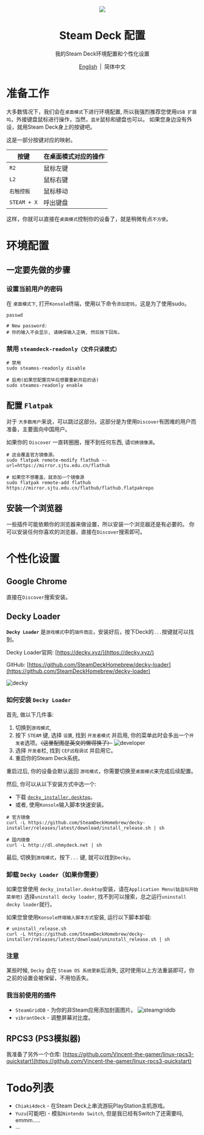 <p align="center">
    <img src="./.github/steamdeck.png"/>
</p>

<h1 align="center">
Steam Deck 配置
</h1>

<p align="center">
我的Steam Deck环境配置和个性化设置
</p>

<p align="center">
    <a href="./README.md">English</a>
    <span style="margin-inline: 3px;">|</span>
    <span>简体中文</span>
</p>

# 准备工作
大多数情况下，我们会在`桌面模式`下进行环境配置, 所以我强烈推荐您使用`USB 扩展坞`，外接键盘鼠标进行操作，当然，`蓝牙`鼠标和键盘也可以。
如果您身边没有外设，就用Steam Deck身上的按键吧。

这是一部分按键对应的映射。

| 按键               |  在桌面模式对应的操作  |
| -                 | -                   |
|   `R2`            |  鼠标左键            |
|   `L2`            |  鼠标右键            |
|  `右触控板`        | 鼠标移动             |
| `STEAM + X`       | 呼出键盘             |

这样，你就可以直接在`桌面模式`控制你的设备了，就是稍微有点`不方便`。 

# 环境配置

## 一定要先做的步骤

### 设置当前用户的密码
在 `桌面模式下`, 打开`Konsole`终端，使用以下命令`添加密码`，这是为了使用sudo。

```shell
passwd

# New password: 
# 你的输入不会显示, 请确保输入正确, 然后按下回车。
```

### 禁用 `steamdeck-readonly（文件只读模式）`
```shell
# 禁用
sudo steamos-readonly disable

# 启用(如果您配置完毕后想要重新开启的话)
sudo steamos-readonly enable
```

## 配置 `Flatpak`
对于 `大多数用户`来说，可以跳过这部分。这部分是为使用`Discover`有困难的用户而准备，主要面向中国用户。

如果你的 `Discover` 一直转圈圈，搜不到任何东西, 请`切换镜像源`。

```shell
# 这会覆盖官方镜像源。
sudo flatpak remote-modify flathub --url=https://mirror.sjtu.edu.cn/flathub

# 如果您不想覆盖，就添加一个镜像源
sudo flatpak remote-add flathub https://mirror.sjtu.edu.cn/flathub/flathub.flatpakrepo
```

## 安装一个浏览器
一些插件可能依赖你的浏览器来做设置，所以安装一个浏览器还是有必要的。
你可以安装任何你喜欢的浏览器，直接在`Discover`搜索即可。

# 个性化设置

## Google Chrome
直接在`Discover`搜索安装。

## Decky Loader
**`Decky Loader`** 是`游戏模式`中的`插件商店`，安装好后，按下Deck的`...`按键就可以找到。

Decky Loader官网: [https://decky.xyz/](https://decky.xyz/)

GitHub: [https://github.com/SteamDeckHomebrew/decky-loader](https://github.com/SteamDeckHomebrew/decky-loader)

![decky](./.github/decky.png)

### 如何安装 `Decky Loader`
首先, 做以下几件事:
1. 切换到`游戏模式`,
2. 按下 `STEAM` 键, 选择 `设置`, 找到 `开发者模式` 并启用, 你的菜单此时会多出一个`开发者`选项。~~（这里配图是英文的懒得换了）~~
![developer](./.github/developer-mode.png)
3. 选择 `开发者`栏, 找到 `CEF远程调试` 并启用它。
4. 重启你的Steam Deck系统。

重启过后, 你的设备会默认返回 `游戏模式`，你需要切换至`桌面模式`来完成后续配置。

然后, 你可以从以下安装方式中选一个:
- 下载 [`decky_installer.desktop`](https://decky.xyz/download)。
- 或者, 使用`Konsole`输入脚本快速安装。
```shell
# 官方镜像
curl -L https://github.com/SteamDeckHomebrew/decky-installer/releases/latest/download/install_release.sh | sh

# 国内镜像
curl -L http://dl.ohmydeck.net | sh
```

最后, 切换到`游戏模式`，按下`...` 键, 就可以找到`Decky`。

### 卸载 `Decky Loader`（如果你需要）

如果您曾使用 `decky_installer.desktop`安装，请在`Application Menu(姑且叫开始菜单吧)` 选择`uninstall decky loader`, 找不到可以搜索，总之运行`uninstall decky loader`就行。

如果您曾使用`Konsole终端输入脚本方式`安装, 运行以下脚本卸载:
```shell
# uninstall_release.sh
curl -L https://github.com/SteamDeckHomebrew/decky-installer/releases/latest/download/uninstall_release.sh | sh
```

### 注意
某些时候, `Decky` 会在 `Steam OS 系统更新`后消失, 这时使用以上方法重装即可，你之前的设置会被保留，不用怕丢失。

### 我当前使用的插件
- `SteamGridDB` - 为你的非Steam应用添加封面图片。
![steamgriddb](./.github/SteamGridDB.png)
- `vibrantDeck` - 调整屏幕对比度。

## RPCS3 (PS3模拟器)
我准备了另外一个仓库: [https://github.com/Vincent-the-gamer/linux-rpcs3-quickstart](https://github.com/Vincent-the-gamer/linux-rpcs3-quickstart)

# Todo列表
- `Chiaki4deck` - 在Steam Deck上串流游玩PlayStation主机游戏。
- `Yuzu`(可能吧) - 模拟`Nintendo Switch`, 但是我已经有Switch了还需要吗, emmm..... 
- ...